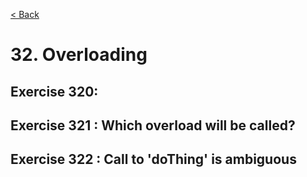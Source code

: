 [< Back](README.md)

# 32. Overloading

## Exercise 320: 

## Exercise 321 : Which overload will be called?

## Exercise 322 : Call to 'doThing' is ambiguous
